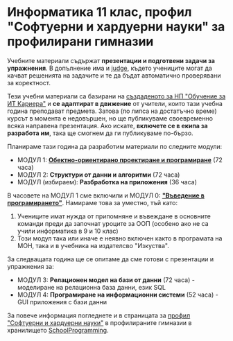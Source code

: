 # Информатика 11 клас, профил "Софтуерни и хардуерни науки" за профилирани гимназии

Учебните материали съдържат **презентации и подготвени задачи за упражнения**. В допълнение има и [judge](https://judge.softuni.bg/Contests/#!/List/ByCategory/292/School), 
където учениците могат да качват решенията на задачите и те да бъдат автоматично проверявани за коректност.

Тези учебни материали са базирани на [създаденото за НП "Обучение за ИТ Кариера"](https://github.com/BG-IT-Edu/School-Programming/tree/main/Courses/Applied-Programmer#%D1%83%D1%87%D0%B5%D0%B1%D0%B5%D0%BD-%D0%BF%D0%BB%D0%B0%D0%BD-%D0%BA%D1%83%D1%80%D1%81%D0%BE%D0%B2%D0%B5-%D0%BE%D1%82-%D0%BF%D1%80%D0%BE%D1%84%D0%B5%D1%81%D0%B8%D1%8F%D1%82%D0%B0) 
и **се адаптират в движение** от учители, които тази учебна година преподават предметa. Затова (по липса на достатъчно време) курсът в момента е недовършен, но ще публикуваме 
своевременно всяка направена презентация. Ако искате, **включете се в екипа за разработа им**, така ще смогнем да ги публикуваме по-бързо. 

Планираме тази година да разработим материали по следните модули:
 - МОДУЛ 1: [**Обектно-ориентирано проектиране и програмиране**](https://github.com/BG-IT-Edu/Free-Content/tree/main/dmanolov/%D0%98%D0%BD%D1%84%D0%BE%D1%80%D0%BC%D0%B0%D1%82%D0%B8%D0%BA%D0%B0%2011%20%D0%BA%D0%BB%D0%B0%D1%81%2C%20%D0%9F%D0%9F%20(C%23)/%D0%9C1.%D0%9E%D0%B1%D0%B5%D0%BA%D1%82%D0%BD%D0%BE-%D0%BE%D1%80%D0%B8%D0%B5%D0%BD%D1%82%D0%B8%D1%80%D0%B0%D0%BD%D0%BE%20%D0%BF%D1%80%D0%BE%D0%B5%D0%BA%D1%82%D0%B8%D1%80%D0%B0%D0%BD%D0%B5%20%D0%B8%20%D0%BF%D1%80%D0%BE%D0%B3%D1%80%D0%B0%D0%BC%D0%B8%D1%80%D0%B0%D0%BD%D0%B5) (72 часа)
 - МОДУЛ 2: **Структури от данни и алгоритми** (72 часа)
 - МОДУЛ (избираем): **Разбработка на приложения** (36 часа)
 
В часовете на МОДУЛ 1 сме включили и МОДУЛ 0: [**"Въведение в програмирането"**](https://github.com/BG-IT-Edu/Free-Content/tree/main/dmanolov/%D0%98%D0%BD%D1%84%D0%BE%D1%80%D0%BC%D0%B0%D1%82%D0%B8%D0%BA%D0%B0%2011%20%D0%BA%D0%BB%D0%B0%D1%81%2C%20%D0%9F%D0%9F%20(C%23)/%D0%9C0.%D0%92%D1%8A%D0%B2%D0%B5%D0%B4%D0%B5%D0%BD%D0%B8%D0%B5%20%D0%B2%20%D0%BF%D1%80%D0%BE%D0%B3%D1%80%D0%B0%D0%BC%D0%B8%D1%80%D0%B0%D0%BD%D0%B5%D1%82%D0%BE). Намираме това за уместно, тъй като:
  1. Учениците имат нужда от припомняне и въвеждане в основните команди преди да започнат уроците за ООП (особено ако не са учили информатика в 9 и 10 клас)
  2. Този модул така или иначе е неявно включен както в програмата на МОН, така и в учебника на издателсво "Изкуства".
  
За следващата година ще се опитаме да сме готови с презентации и упражнения за:
 - МОДУЛ 3: **Релационен модел на бази от данни** (72 часа) - моделиране на релационна база данни, език SQL
 - МОДУЛ 4: **Програмиране на информационни системи** (52 часа) - GUI приложения с бази данни
 
За повече информация погледнете и в страницата за [профил "Софтуерни и хардуерни науки"](https://github.com/BG-IT-Edu/School-Programming/tree/main/Courses/Software-Sciences)
 в профилираните гимназии в хранилището [SchoolProgramming](https://github.com/BG-IT-Edu/School-Programming/).
